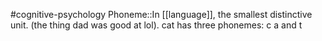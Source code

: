#cognitive-psychology 
Phoneme::In [[language]], the smallest distinctive unit. (the thing dad was good at lol). cat has three phonemes: c a and t
<!--SR:!2024-04-17,8,250-->
